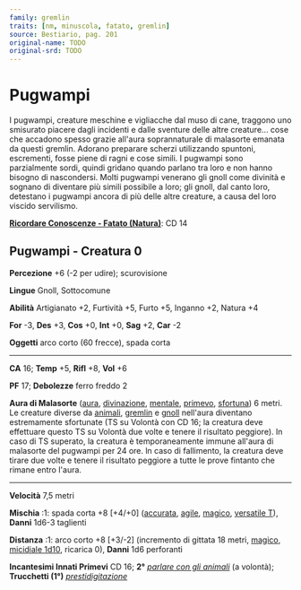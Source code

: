```yaml
---
family: gremlin
traits: [nm, minuscola, fatato, gremlin]
source: Bestiario, pag. 201
original-name: TODO
original-srd: TODO
---
```


# Pugwampi

I pugwampi, creature meschine e vigliacche dal muso di cane, traggono uno
smisurato piacere dagli incidenti e dalle sventure delle altre creature... cose
che accadono spesso grazie all'aura soprannaturale di malasorte emanata da
questi gremlin. Adorano preparare scherzi utilizzando spuntoni, escrementi,
fosse piene di ragni e cose simili. I pugwampi sono parzialmente sordi, quindi
gridano quando parlano tra loro e non hanno bisogno di nascondersi. Molti
pugwampi venerano gli gnoll come divinità e sognano di diventare più simili
possibile a loro; gli gnoll, dal canto loro, detestano i pugwampi ancora di più
delle altre creature, a causa del loro viscido servilismo.

**[Ricordare Conoscenze - Fatato (Natura)](/azioni/ricordare-conoscenze)**: CD
14

## Pugwampi - Creatura 0

**Percezione** +6 (-2 per udire); scurovisione

**Lingue** Gnoll, Sottocomune

**Abilità** Artigianato +2, Furtività +5, Furto +5, Inganno +2, Natura +4

**For** -3, **Des** +3, **Cos** +0, **Int** +0, **Sag** +2, **Car** -2

**Oggetti** arco corto (60 frecce), spada corta

---

**CA** 16; **Temp** +5, **Rifl** +8, **Vol** +6

**PF** 17; **Debolezze** ferro freddo 2

**Aura di Malasorte** ([aura](/tratti/aura), [divinazione](/tratti/divinazione),
[mentale](/tratti/mentale), [primevo](/tratti/primevo),
[sfortuna](/tratti/fortuna)) 6 metri. Le creature diverse da
[animali](/tratti/animali), [gremlin](/tratti/gremlin) e [gnoll](/tratti/gnoll)
nell'aura diventano estremamente sfortunate (TS su Volontà con CD 16; la
creatura deve effettuare questo TS su Volontà due volte e tenere il risultato
peggiore). ln caso di TS superato, la creatura è temporaneamente immune all'aura
di malasorte del pugwampi per 24 ore. ln caso di fallimento, la creatura deve
tirare due volte e tenere il risultato peggiore a tutte le prove fintanto che
rimane entro l'aura.

---

**Velocità** 7,5 metri

**Mischia** :1: spada corta +8 \[+4/+0] ([accurata](/tratti/accurata),
[agile](/tratti/agile), [magico](/tratti/magico),
[versatile T](/tratti/versatile)), **Danni** 1d6-3 taglienti

**Distanza** :1: arco corto +8 \[+3/-2] (incremento di gittata 18 metri,
[magico](/tratti/magico), [micidiale 1d10](/tratti/micidiale), ricarica 0),
**Danni** 1d6 perforanti

**Incantesimi Innati Primevi** CD 16; **2°**
_[parlare con gli animali](/incantesimi/parlare-con-gli-animali)_ (a volontà);
**Trucchetti (1°)** _[prestidigitazione](/incantesimi/prestidigitazione)_

